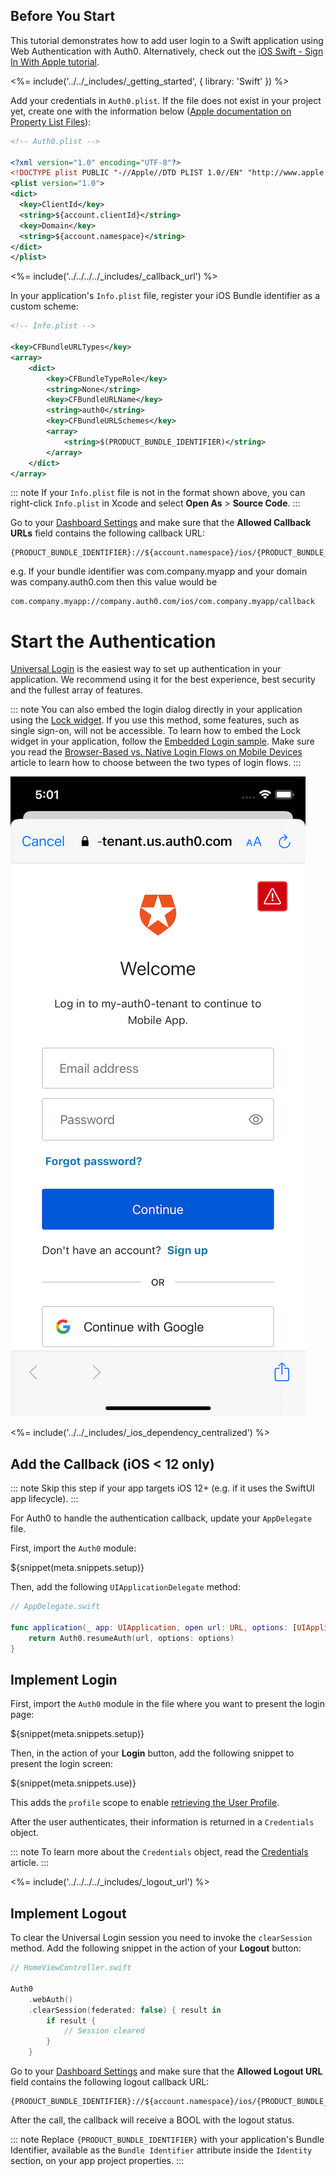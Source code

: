 <!-- markdownlint-disable MD002 MD041 -->

## Before You Start

This tutorial demonstrates how to add user login to a Swift application using Web Authentication with Auth0. Alternatively, check out the [iOS Swift - Sign In With Apple tutorial](/quickstart/native/ios-swift-siwa).

<%= include('../../_includes/_getting_started', { library: 'Swift' }) %>

Add your credentials in `Auth0.plist`. If the file does not exist in your project yet, create one with the information below ([Apple documentation on Property List Files](https://developer.apple.com/library/archive/documentation/General/Reference/InfoPlistKeyReference/Articles/AboutInformationPropertyListFiles.html)):

```xml
<!-- Auth0.plist -->

<?xml version="1.0" encoding="UTF-8"?>
<!DOCTYPE plist PUBLIC "-//Apple//DTD PLIST 1.0//EN" "http://www.apple.com/DTDs/PropertyList-1.0.dtd">
<plist version="1.0">
<dict>
  <key>ClientId</key>
  <string>${account.clientId}</string>
  <key>Domain</key>
  <string>${account.namespace}</string>
</dict>
</plist>
```

<%= include('../../../../_includes/_callback_url') %>

In your application's `Info.plist` file, register your iOS Bundle identifier as a custom scheme:

```xml
<!-- Info.plist -->

<key>CFBundleURLTypes</key>
<array>
    <dict>
        <key>CFBundleTypeRole</key>
        <string>None</string>
        <key>CFBundleURLName</key>
        <string>auth0</string>
        <key>CFBundleURLSchemes</key>
        <array>
            <string>$(PRODUCT_BUNDLE_IDENTIFIER)</string>
        </array>
    </dict>
</array>
```

::: note
If your `Info.plist` file is not in the format shown above, you can right-click `Info.plist` in Xcode and select **Open As** > **Source Code**.
:::

Go to your [Dashboard Settings](${manage_url}/#/applications/${account.clientId}/settings) and make sure that the **Allowed Callback URLs** field contains the following callback URL:

```text
{PRODUCT_BUNDLE_IDENTIFIER}://${account.namespace}/ios/{PRODUCT_BUNDLE_IDENTIFIER}/callback
```

e.g. If your bundle identifier was com.company.myapp and your domain was company.auth0.com then this value would be

```text
com.company.myapp://company.auth0.com/ios/com.company.myapp/callback
```

# Start the Authentication

[Universal Login](/hosted-pages/login) is the easiest way to set up authentication in your application. We recommend using it for the best experience, best security and the fullest array of features.

::: note
You can also embed the login dialog directly in your application using the [Lock widget](/lock). If you use this method, some features, such as single sign-on, will not be accessible.
To learn how to embed the Lock widget in your application, follow the [Embedded Login sample](https://github.com/auth0-samples/auth0-ios-swift-sample/tree/embedded-login/01-Embedded-Login). Make sure you read the [Browser-Based vs. Native Login Flows on Mobile Devices](/tutorials/browser-based-vs-native-experience-on-mobile) article to learn how to choose between the two types of login flows.
:::

<div class="phone-mockup"><img src="/media/articles/native-platforms/ios-swift/lock_centralized_login.png" alt="login page"></div>

<%= include('../../_includes/_ios_dependency_centralized') %>

## Add the Callback (iOS < 12 only)

::: note
Skip this step if your app targets iOS 12+ (e.g. if it uses the SwiftUI app lifecycle).
:::

For Auth0 to handle the authentication callback, update your `AppDelegate` file.

First, import the `Auth0` module:

${snippet(meta.snippets.setup)}

Then, add the following `UIApplicationDelegate` method:

```swift
// AppDelegate.swift

func application(_ app: UIApplication, open url: URL, options: [UIApplication.OpenURLOptionsKey : Any]) -> Bool {
    return Auth0.resumeAuth(url, options: options)
}
```

## Implement Login

First, import the `Auth0` module in the file where you want to present the login page:

${snippet(meta.snippets.setup)}

Then, in the action of your **Login** button, add the following snippet to present the login screen:

${snippet(meta.snippets.use)}

This adds the `profile` scope to enable [retrieving the User Profile](/quickstart/native/ios-swift/03-user-sessions#fetch-the-user-profile).

After the user authenticates, their information is returned in a `Credentials` object.

::: note
To learn more about the `Credentials` object, read the [Credentials](https://github.com/auth0/Auth0.swift/blob/master/Auth0/Credentials.swift) article.
:::

<%= include('../../../../_includes/_logout_url') %>

## Implement Logout

To clear the Universal Login session you need to invoke the `clearSession` method. Add the following snippet in the action of your **Logout** button:

```swift
// HomeViewController.swift

Auth0
    .webAuth()
    .clearSession(federated: false) { result in
        if result {
            // Session cleared
        }
    }
```

Go to your [Dashboard Settings](${manage_url}/#/applications/${account.clientId}/settings) and make sure that the **Allowed Logout URL** field contains the following logout callback URL:

```text
{PRODUCT_BUNDLE_IDENTIFIER}://${account.namespace}/ios/{PRODUCT_BUNDLE_IDENTIFIER}/callback
```

After the call, the callback will receive a BOOL with the logout status.

::: note
Replace `{PRODUCT_BUNDLE_IDENTIFIER}` with your application's Bundle Identifier, available as the `Bundle Identifier` attribute inside the `Identity` section, on your app project properties.
:::